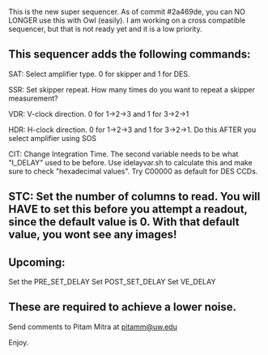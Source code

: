 This is the new super sequencer. As of commit #2a469de, you can NO LONGER use this with Owl (easily). I am working on a cross compatible sequencer, but that is not ready yet and it is a low priority. 


This sequencer adds the following commands:
--------------------------------------------
SAT: Select amplifier type. 0 for skipper and 1 for DES. 

SSR: Set skipper repeat. How many times do you want to repeat a skipper measurement?

VDR: V-clock direction. 0 for 1->2->3 and 1 for 3->2->1

HDR: H-clock direction. 0 for 1->2->3 and 1 for 3->2->1. Do this AFTER you select amplifier using SOS

CIT: Change Integration Time. The second variable needs to be what "I_DELAY" used to be before. Use idelayvar.sh to calculate this and make sure to check "hexadecimal values". Try C00000 as default for DES CCDs.

STC: Set the number of columns to read. You will HAVE to set this before you attempt a readout, since the default value is 0. With that default value, you wont see any images!
--------------------------------------------

Upcoming:
--------------------------------------------
Set the PRE_SET_DELAY
Set POST_SET_DELAY
Set VE_DELAY

These are required to achieve a lower noise.
--------------------------------------------


Send comments to Pitam Mitra at pitamm@uw.edu

Enjoy.
